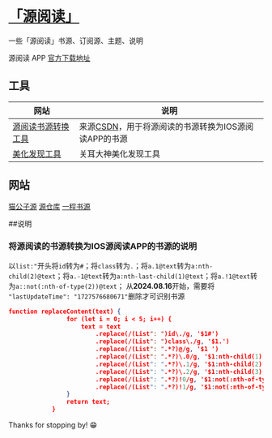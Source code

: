 # [「源阅读」](https://legado.aoaostar.com)


 一些「源阅读」书源、订阅源、主题、说明

源阅读 APP [官方下载地址](https://github.com/gedoor/legado/releases)

## 工具
|  网站 | 说明  |
| ------------ | ------------ |
|[源阅读书源转换工具](https://rc.real9.cn/ ) |来源[CSDN](https://blog.csdn.net/wangrui1573/article/details/131898637)，用于将源阅读的书源转换为IOS源阅读APP的书源  |
|[美化发现工具](https://yuedu.juhua.fun/tool ) |关耳大神美化发现工具  |

## 网站

[猫公子源](https://yuedu.miaogongzi.net/gx.html )
[源仓库](https://www.yckceo.com/yuedu/shuyuan/index.html )
[一程书源](https://www.gitlink.org.cn/yi-c/yd)

##说明
### 将源阅读的书源转换为IOS源阅读APP的书源的说明
以`list:"`开头将`id`转为`#`；将`class`转为`.`；将`a.1@text`转为`a:nth-child(2)@text`；将`a.-1@text`转为`a:nth-last-child(1)@text`；将`a.!1@text`转为`a::not(:nth-of-type(2))@text`；
从**2024.08.16**开始，需要将 `  "lastUpdateTime": "1727576680671"`删除才可识别书源
````json
function replaceContent(text) {
                for (let i = 0; i < 5; i++) {
                    text = text
                        .replace(/(List": ")id\./g, '$1#')
                        .replace(/(List": ")class\./g, '$1.')
                        .replace(/(List": ".*?)@/g, '$1 ')
                        .replace(/(List": ".*?)\.0/g, '$1:nth-child(1)')
                        .replace(/(List": ".*?)\.1/g, '$1:nth-child(2)')
                        .replace(/(List": ".*?)\.2/g, '$1:nth-child(3)')
                        .replace(/(List": ".*?)!0/g, '$1:not(:nth-of-type(1))')
                        .replace(/(List": ".*?)!1/g, '$1:not(:nth-of-type(2))');
                }
                return text;
            }
````
Thanks for stopping by! 😁
